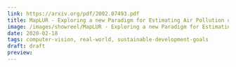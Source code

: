 ```yaml
---
link: https://arxiv.org/pdf/2002.07493.pdf
title: MapLUR - Exploring a new Paradigm for Estimating Air Pollution using Deep Learning on Map Images
image: /images/showreel/MapLUR - Exploring a new Paradigm for Estimating Air Pollution using Deep Learning on Map Images.jpg
date: 2020-02-18
tags: computer-vision, real-world, sustainable-development-goals
draft: draft
preview:
---
```



